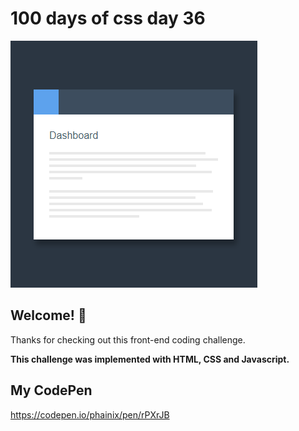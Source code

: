 # 100 days of css day 36

![Header/intro section ](../design/Tab.png)

## Welcome! 👋 

Thanks for checking out this front-end coding challenge. 

**This challenge was implemented with HTML, CSS and Javascript.**

## My CodePen
https://codepen.io/phainix/pen/rPXrJB